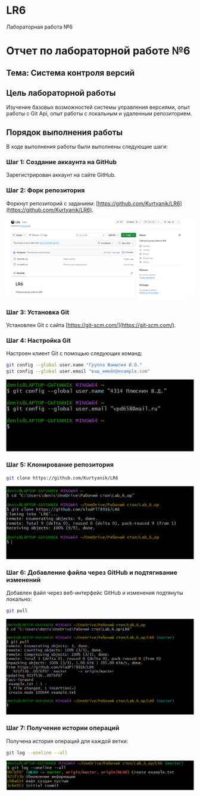 # LR6
Лабораторная работа №6

# Отчет по лабораторной работе №6
## Тема: Система контроля версий

## Цель лабораторной работы
Изучение базовых возможностей системы управления версиями, опыт работы с Git Api, опыт работы с локальным и
удаленным репозиторием. 

## Порядок выполнения работы
В ходе выполнения работы были выполнены следующие шаги:

### Шаг 1: Создание аккаунта на GitHub
Зарегистрирован аккаунт на сайте GitHub.

### Шаг 2: Форк репозитория
Форкнут репозиторий с заданием: [https://github.com/Kurtyanik/LR6](https://github.com/Kurtyanik/LR6).

![Скриншот форка репозитория](photo/fork.jpg)

### Шаг 3: Установка Git
Установлен Git с сайта [https://git-scm.com/](https://git-scm.com/).

### Шаг 4: Настройка Git
Настроен клиент Git с помощью следующих команд:

```bash
git config --global user.name "Группа Фамилия И.О."
git config --global user.email "ваш_емейл@example.com"
```
![Скриншот настройки клиента](photo/name_email.jpg)

### Шаг 5: Клонирование репозитория

```bash
git clone https://github.com/Kurtyanik/LR6
```
![Скриншот клонирования репозитория](photo/clone.jpg)

### Шаг 6: Добавление файла через GitHub и подтягивание изменений
Добавлен файл через веб-интерфейс GitHub и изменения подтянуты локально:

```bash
git pull
```
![Скриншот добавления файла](photo/add_pull_file.jpg)

### Шаг 7: Получение истории операций
Получена история операций для каждой ветки:

```bash
git log --oneline --all
```
![Скриншот истории операций для каждой ветки](photo/history_commits.jpg)


